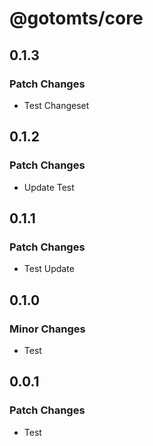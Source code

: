 # @gotomts/core

## 0.1.3

### Patch Changes

- Test Changeset

## 0.1.2

### Patch Changes

- Update Test

## 0.1.1

### Patch Changes

- Test Update

## 0.1.0

### Minor Changes

- Test

## 0.0.1

### Patch Changes

- Test
